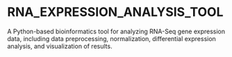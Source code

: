 # RNA_EXPRESSION_ANALYSIS_TOOL
A Python-based bioinformatics tool for analyzing RNA-Seq gene expression data, including data preprocessing, normalization, differential expression analysis, and visualization of results.
